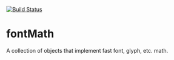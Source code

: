 [![Build Status](https://travis-ci.org/robotools/fontMath.svg?branch=master)](https://travis-ci.org/robotools/fontMath)

# fontMath
A collection of objects that implement fast font, glyph, etc. math.

